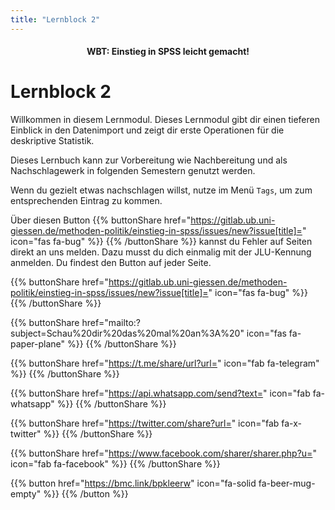 ```yaml
---
title: "Lernblock 2"
---
```


<center><h4>WBT: Einstieg in SPSS leicht gemacht!</h4></center>

# Lernblock 2

Willkommen in diesem Lernmodul. Dieses Lernmodul gibt dir einen tieferen Einblick in den Datenimport und zeigt dir erste Operationen für die deskriptive Statistik.

Dieses Lernbuch kann zur Vorbereitung wie Nachbereitung und als Nachschlagewerk in folgenden Semestern genutzt werden.

Wenn du gezielt etwas nachschlagen willst, nutze im Menü `Tags`, um zum entsprechenden Eintrag zu kommen.

Über diesen Button {{% buttonShare href="https://gitlab.ub.uni-giessen.de/methoden-politik/einstieg-in-spss/issues/new?issue[title]=" icon="fas fa-bug" %}} {{% /buttonShare %}} kannst du Fehler auf Seiten direkt an uns melden. Dazu musst du dich einmalig mit der JLU-Kennung anmelden. Du findest den Button auf jeder Seite.

{{% buttonShare href="https://gitlab.ub.uni-giessen.de/methoden-politik/einstieg-in-spss/issues/new?issue[title]=" icon="fas fa-bug" %}} {{% /buttonShare %}} 

{{% buttonShare href="mailto:?subject=Schau%20dir%20das%20mal%20an%3A%20" icon="fas fa-paper-plane" %}} {{% /buttonShare %}}

{{% buttonShare href="https://t.me/share/url?url=" icon="fab fa-telegram" %}} {{% /buttonShare %}}

{{% buttonShare href="https://api.whatsapp.com/send?text=" icon="fab fa-whatsapp" %}} {{% /buttonShare %}}

{{% buttonShare href="https://twitter.com/share?url=" icon="fab fa-x-twitter" %}} {{% /buttonShare %}}

{{% buttonShare href="https://www.facebook.com/sharer/sharer.php?u=" icon="fab fa-facebook" %}} {{% /buttonShare %}}

{{% button href="https://bmc.link/bpkleerw" icon="fa-solid fa-beer-mug-empty" %}} {{% /button %}}

